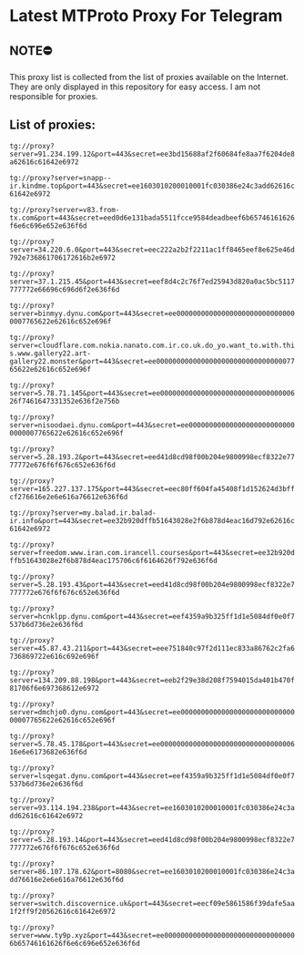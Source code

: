 # Latest MTProto Proxy For Telegram

## NOTE⛔

This proxy list is collected from the list of proxies available on the Internet. They are only displayed in this repository for easy access. I am not responsible for proxies.

## List of proxies:

`tg://proxy?server=91.234.199.12&port=443&secret=ee3bd15688af2f60684fe8aa7f6204de8a62616c61642e6972`

`tg://proxy?server=snapp--ir.kindme.top&port=443&secret=ee1603010200010001fc030386e24c3add62616c61642e6972`

`tg://proxy?server=v83.from-tx.com&port=443&secret=eed0d6e131bada5511fcce9584deadbeef6b65746161626f6e6c696e652e636f6d`

`tg://proxy?server=34.220.6.0&port=443&secret=eec222a2b2f2211ac1ff8465eef8e625e46d792e736861706172616b2e6972`

`tg://proxy?server=37.1.215.45&port=443&secret=eef8d4c2c76f7ed25943d820a0ac5bc5117777772e66696c696d6f2e636f6d`

`tg://proxy?server=binmyy.dynu.com&port=443&secret=ee000000000000000000000000000000007765622e62616c652e696f`

`tg://proxy?server=cloudflare.com.nokia.nanato.com.ir.co.uk.do_yo.want_to.with.this.www.gallery22.art-gallery22.monster&port=443&secret=ee000000000000000000000000000000007765622e62616c652e696f`

`tg://proxy?server=5.78.71.145&port=443&secret=ee00000000000000000000000000000000626f7461647331352e636f2e756b`

`tg://proxy?server=nisoodaei.dynu.com&port=443&secret=ee000000000000000000000000000000007765622e62616c652e696f`

`tg://proxy?server=5.28.193.2&port=443&secret=eed41d8cd98f00b204e9800998ecf8322e7777772e676f6f676c652e636f6d`

`tg://proxy?server=165.227.137.175&port=443&secret=eec80ff604fa45408f1d152624d3bffcf276616e2e6e616a76612e636f6d`

`tg://proxy?server=my.balad.ir.balad-ir.info&port=443&secret=ee32b920dffb51643028e2f6b878d4eac16d792e62616c61642e6972`

`tg://proxy?server=freedom.www.iran.com.irancell.courses&port=443&secret=ee32b920dffb51643028e2f6b878d4eac175706c6f6164626f792e636f6d`

`tg://proxy?server=5.28.193.43&port=443&secret=eed41d8cd98f00b204e9800998ecf8322e7777772e676f6f676c652e636f6d`

`tg://proxy?server=hcnklpp.dynu.com&port=443&secret=eef4359a9b325ff1d1e5084df0e0f7537b6d736e2e636f6d`

`tg://proxy?server=45.87.43.211&port=443&secret=eee751840c97f2d111ec833a86762c2fa6736869722e616c692e696f`

`tg://proxy?server=134.209.88.198&port=443&secret=eeb2f29e38d208f7594015da401b470f81706f6e697368612e6972`

`tg://proxy?server=dmchjo0.dynu.com&port=443&secret=ee000000000000000000000000000000007765622e62616c652e696f`

`tg://proxy?server=5.78.45.178&port=443&secret=ee00000000000000000000000000000000616e6e6173682e636f6d`

`tg://proxy?server=lsqegat.dynu.com&port=443&secret=eef4359a9b325ff1d1e5084df0e0f7537b6d736e2e636f6d`

`tg://proxy?server=93.114.194.238&port=443&secret=ee1603010200010001fc030386e24c3add62616c61642e6972`

`tg://proxy?server=5.28.193.14&port=443&secret=eed41d8cd98f00b204e9800998ecf8322e7777772e676f6f676c652e636f6d`

`tg://proxy?server=86.107.178.62&port=8080&secret=ee1603010200010001fc030386e24c3add76616e2e6e616a76612e636f6d`

`tg://proxy?server=switch.discovernice.uk&port=443&secret=eecf09e5861586f39dafe5aa1f2ff9f20562616c61642e6972`

`tg://proxy?server=www.ty9p.xyz&port=443&secret=ee000000000000000000000000000000006b65746161626f6e6c696e652e636f6d`

